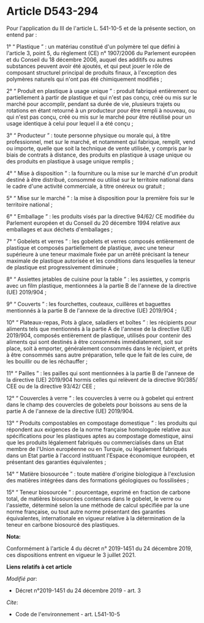 # Article D543-294

Pour l'application du III de l'article L. 541-10-5 et de la présente section, on entend par :

1° “ Plastique ” : un matériau constitué d'un polymère tel que défini à l'article 3, point 5, du règlement (CE) n° 1907/2006
du Parlement européen et du Conseil du 18 décembre 2006, auquel des additifs ou autres substances peuvent avoir été ajoutés,
et qui peut jouer le rôle de composant structurel principal de produits finaux, à l'exception des polymères naturels qui
n'ont pas été chimiquement modifiés ;

2° “ Produit en plastique à usage unique ” : produit fabriqué entièrement ou partiellement à partir de plastique et qui n'est
pas conçu, créé ou mis sur le marché pour accomplir, pendant sa durée de vie, plusieurs trajets ou rotations en étant
retourné à un producteur pour être rempli à nouveau, ou qui n'est pas conçu, créé ou mis sur le marché pour être réutilisé
pour un usage identique à celui pour lequel il a été conçu ;

3° “ Producteur ” : toute personne physique ou morale qui, à titre professionnel, met sur le marché, et notamment qui
fabrique, remplit, vend ou importe, quelle que soit la technique de vente utilisée, y compris par le biais de contrats à
distance, des produits en plastique à usage unique ou des produits en plastique à usage unique remplis ;

4° “ Mise à disposition ” : la fourniture ou la mise sur le marché d'un produit destiné à être distribué, consommé ou utilisé
sur le territoire national dans le cadre d'une activité commerciale, à titre onéreux ou gratuit ;

5° “ Mise sur le marché ” : la mise à disposition pour la première fois sur le territoire national ;

6° “ Emballage ” : les produits visés par la directive 94/62/ CE modifiée du Parlement européen et du Conseil du 20 décembre
1994 relative aux emballages et aux déchets d'emballages ;

7° “ Gobelets et verres ” : les gobelets et verres composés entièrement de plastique et composés partiellement de plastique,
avec une teneur supérieure à une teneur maximale fixée par un arrêté précisant la teneur maximale de plastique autorisée et
les conditions dans lesquelles la teneur de plastique est progressivement diminuée ;

8° “ Assiettes jetables de cuisine pour la table ” : les assiettes, y compris avec un film plastique, mentionnées à la partie
B de l'annexe de la directive (UE) 2019/904 ;

9° “ Couverts ” : les fourchettes, couteaux, cuillères et baguettes mentionnés à la partie B de l'annexe de la directive (UE)
2019/904 ;

10° “ Plateaux-repas, Pots à glace, saladiers et boîtes ” : les récipients pour aliments tels que mentionnés à la partie A de
l'annexe de la directive (UE) 2019/904, composés entièrement de plastique, utilisés pour contenir des aliments qui sont
destinés à être consommés immédiatement, soit sur place, soit à emporter, généralement consommés dans le récipient, et prêts
à être consommés sans autre préparation, telle que le fait de les cuire, de les bouillir ou de les réchauffer ;

11° “ Pailles ” : les pailles qui sont mentionnées à la partie B de l'annexe de la directive (UE) 2019/904 hormis celles qui
relèvent de la directive 90/385/ CEE ou de la directive 93/42/ CEE ;

12° “ Couvercles à verre ” : les couvercles à verre ou à gobelet qui entrent dans le champ des couvercles de gobelets pour
boissons au sens de la partie A de l'annexe de la directive (UE) 2019/904.

13° “ Produits compostables en compostage domestique ” : les produits qui répondent aux exigences de la norme française
homologuée relative aux spécifications pour les plastiques aptes au compostage domestique, ainsi que les produits légalement
fabriqués ou commercialisés dans un Etat membre de l'Union européenne ou en Turquie, ou légalement fabriqués dans un Etat
partie à l'accord instituant l'Espace économique européen, et présentant des garanties équivalentes ;

14° “ Matière biosourcée ” : toute matière d'origine biologique à l'exclusion des matières intégrées dans des formations
géologiques ou fossilisées ;

15° “ Teneur biosourcée ” : pourcentage, exprimé en fraction de carbone total, de matières biosourcées contenues dans le
gobelet, le verre ou l'assiette, déterminé selon la une méthode de calcul spécifiée par la une norme française, ou tout autre
norme présentant des garanties équivalentes, internationale en vigueur relative à la détermination de la teneur en carbone
biosourcé des plastiques.

**Nota:**

Conformément à l'article 4 du décret n° 2019-1451 du 24 décembre 2019, ces dispositions entrent en vigueur le 3 juillet 2021.

**Liens relatifs à cet article**

_Modifié par_:

  - Décret n°2019-1451 du 24 décembre 2019 - art. 3

_Cite_:

  - Code de l'environnement - art. L541-10-5
